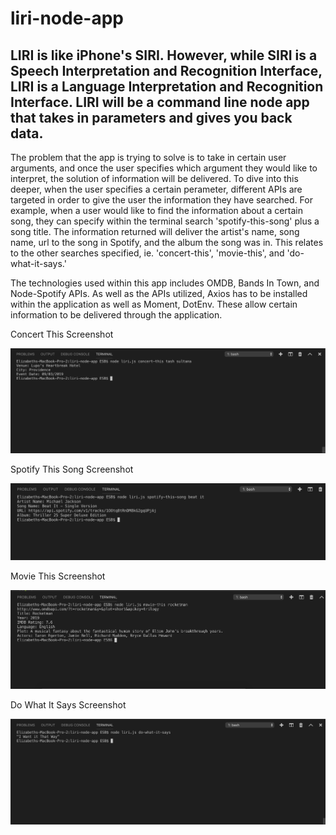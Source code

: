 # liri-node-app

<h2> LIRI is like iPhone's SIRI. However, while SIRI is a Speech Interpretation and Recognition Interface, LIRI is a Language Interpretation and Recognition Interface. LIRI will be a command line node app that takes in parameters and gives you back data. </h2>

<!-- Clearly state the problem the app is trying to solve (i.e. what is it doing and why)
Give a high-level overview of how the app is organized
Give start-to-finish instructions on how to run the app
Include screenshots, gifs or videos of the app functioning
Contain a link to a deployed version of the app
Clearly list the technologies used in the app
State your role in the app development -->

<p> The problem that the app is trying to solve is to take in certain user arguments, and once the user specifies
which argument they would like to interpret, the solution of information will be delivered. To dive into this deeper, when the user specifies a certain perameter, different APIs are targeted in order to give the user the information they have searched. For example, when a user would like to find the information about a certain song, they can specify within the terminal search 'spotify-this-song' plus a song title. The information returned will deliver the artist's name, song name, url to the song in Spotify, and the album the song was in. This relates to the other searches specified, ie. 'concert-this', 'movie-this', and 'do-what-it-says.' </p>

<p> The technologies used within this app includes OMDB, Bands In Town, and Node-Spotify APIs. As well as the APIs utilized, Axios has to be installed within the application as well as Moment, DotEnv. These allow certain information to be delivered through the application. </p>

<p> Concert This Screenshot </p>
<img src="images/concert-this.png">

<p> Spotify This Song Screenshot </p>
<img src="images/spotify-this-song.png">

<p> Movie This Screenshot </p>
<img src="images/movie-this.png">

<p> Do What It Says Screenshot </p>
<img src="images/do-what-it-says.png">

